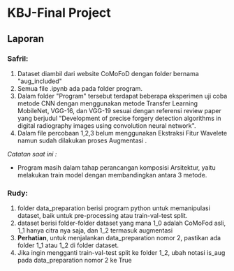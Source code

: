 # KBJ-Final Project

## Laporan
### Safril:
1) Dataset diambil dari website CoMoFoD dengan folder bernama "aug_included"
2) Semua file .ipynb ada pada folder program.
3) Dalam folder "Program" tersebut terdapat beberapa eksperimen uji coba metode CNN dengan menggunakan metode Transfer Learning MobileNet, VGG-16, dan VGG-19 sesuai dengan referensi review paper yang berjudul "Development of precise forgery detection algorithms in digital radiography images using convolution neural network".
4) Dalam file percobaan 1,2,3 belum menggunakan Ekstraksi Fitur Wavelete namun sudah dilakukan proses Augmentasi .

*Catatan saat ini :*
- Program masih dalam tahap perancangan komposisi Arsitektur, yaitu melakukan train model dengan membandingkan antara 3 metode.

### Rudy:
1) folder data_preparation berisi program python untuk memanipulasi dataset, baik untuk pre-processing atau train-val-test split.
2) dataset berisi folder-folder dataset yang mana 1_0 adalah CoMoFod asli, 1_1 hanya citra nya saja, dan 1_2 termasuk augmentasi
3) **Perhatian**, untuk menjalankan data_preparation nomor 2, pastikan ada folder 1_1 atau 1_2 di folder dataset.
4) Jika ingin mengganti train-val-test split ke folder 1_2, ubah notasi is_aug pada data_preparation nomor 2 ke True
